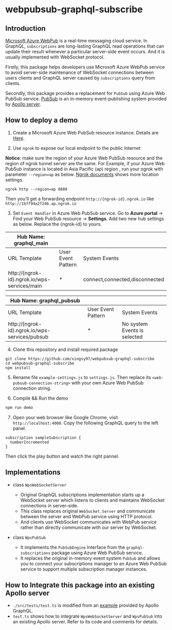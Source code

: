 # webpubsub-graphql-subscribe

## Introduction
[Microsoft Azure WebPub](https://docs.microsoft.com/en-us/azure/azure-web-pubsub/overview) is a real-time messaging cloud service.
In GraphQL, `subscriptions` are long-lasting GraphQL read operations that can update their result whenever a particular server-side event occurs. And it is usually implemented with WebSocket protocol. 

Firstly, this package helps developers use Microsoft Azure WebPub service to avoid server-side maintenance of WebSocket connections between users clients and GraphQL server caused by `subscriptions` query from clients.

Secondly, this package provides a replacement for `PubSub` using Azure Web PubSub service. [PubSub](https://www.apollographql.com/docs/apollo-server/data/subscriptions/#the-pubsub-class) is an in-memory event-publishing system provided by [Apollo server](https://www.apollographql.com/docs/apollo-server/data/subscriptions/).

## How to deploy a demo 

1. Create a Microsoft Azure Web PubSub resource instance. Details are [Here](https://docs.microsoft.com/en-us/azure/azure-web-pubsub/quickstart-serverless?tabs=javascript).

2. Use `ngrok` to expose our local endpoint to the public Internet

**Notice**: make sure the region of your Azure Web PubSub resource and the region of ngrok tunnel server are the same. For Example, if your Azure Web PubSub instance is located in Asia Pacific (ap) region , run your ngrok with parameter `--region=ap` as below. [Ngrok documents](https://ngrok.com/docs#global-locations) shows more location settings.
```
ngrok http --region=ap 8888 
```
Then you'll get a forwarding endpoint `http://{ngrok-id}.ngrok.io` like `http://1bff94a2f246.ap.ngrok.io`

3. Set `Event Handler` in Azure Web PubSub service. Go to **Azure portal** -> Find your Web PubSub resource -> **Settings**. Add two new hub settings as below. Replace the {ngrok-id} to yours. 

| Hub Name: graphql_main                         |                    |                                |
| ---------------------------------------------- | ------------------ | ------------------------------ |
| URL Template                                   | User Event Pattern | System Events                  |
| http://{ngrok-id}.ngrok.io/wps-services/main   | *                  | connect,connected,disconnected |


| Hub Name: graphql_pubsub                       |                    |                                |
| ---------------------------------------------- | ------------------ | ------------------------------ |
| URL Template                                   | User Event Pattern | System Events                  |
| http://{ngrok-id}.ngrok.io/wps-services/pubsub | *                  | No system Events is selected   |

4. Clone this repository and install required package
```git
git clone https://github.com/xingsy97/webpubsub-graphql-subscribe
cd webpubsub-graphql-subscribe
npm install
```

5. Rename file `example-settings.js` to `settings.js`. Then replace its `<web-pubsub-connection-string>` with your own Azure Web PubSub connection string.

6. Compile && Run the demo
```bash
npm run demo
```

7. Open your web browser like Google Chrome, visit `http://localhost:4000`.
Copy the following GraphQL query to the left panel.
```gql
subscription sampleSubscription {
  numberIncremented
}
```
Then click the play button and watch the right pannel.

## Implementations
- class `WpsWebSocketServer`
  - Original GraphQL subscriptions implementation starts up a WebSocket server which listens to clients and maintains WebSocket connections in server-side. 
  - This class replaces original `WebSocket.Server` and communicate between the server and WebPub service using HTTP protocol.
  - And clients use WebSocket communicates with WebPub service rather than directly communicate with our server by WebSocket.

- class `WpsPubSub`
  - It implements the `PubSubEngine` Interface from the `graphql-subscriptions` package using Azure Web PubSub service.
  - It replaces the original in-memory event system `PubSub` and allows you to connect your subscriptions manager to an Azure Web PubSub service to support multiple subscription manager instances.

## How to Integrate this package into an existing Apollo server 
- `./src/tests/test.ts` is modified from an [example](https://github.com/apollographql/docs-examples/blob/7105d77acfc67d6cb4097cc27a7956051ec0c1b5/server-subscriptions-as3/index.js) provided by Apollo GraphQL. 
- `test.ts` shows how to integrate `WpsWebSocketServer` and `WpsPubSub` into an existing Apollo server. Refer to its code and comments for details.